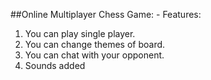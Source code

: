 ##Online Multiplayer Chess Game: -
Features: 
1. You can play single player.
2. You can change themes of board.
3. You can chat with your opponent.
4. Sounds added
